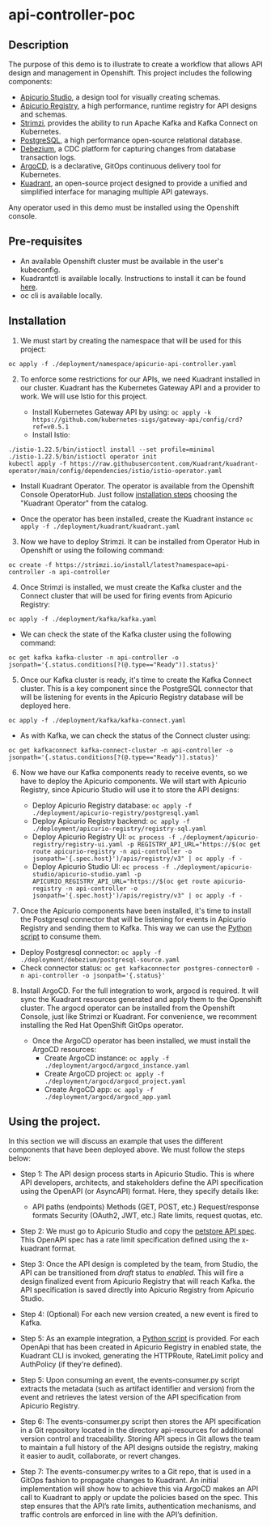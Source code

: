 # api-controller-poc

## Description

The purpose of this demo is to illustrate to create a workflow that allows API design and management in Openshift.
This project includes the following components:

* [Apicurio Studio](https://github.com/apicurio/apicurio-studio), a design tool for visually creating schemas.
* [Apicurio Registry](https://github.com/apicurio/apicurio-registry), a high performance, runtime registry for API designs and schemas.
* [Strimzi](https://github.com/strimzi), provides the ability to run Apache Kafka and Kafka Connect on Kubernetes.
* [PostgreSQL](https://github.com/postgres/postgres), a high performance open-source relational database.
* [Debezium](https://github.com/debezium/debezium/), a CDC platform for capturing changes from database transaction logs.
* [ArgoCD](https://github.com/argoproj/argo-cd), is a declarative, GitOps continuous delivery tool for Kubernetes.
* [Kuadrant](https://github.com/Kuadrant), an open-source project designed to provide a unified and simplified interface for managing multiple API gateways.

Any operator used in this demo must be installed using the Openshift console.

## Pre-requisites

* An available Openshift cluster must be available in the user's kubeconfig.
* Kuadrantctl is available locally. Instructions to install it can be found [here](https://github.com/Kuadrant/kuadrantctl?tab=readme-ov-file#installing-pre-compiled-binaries).
* oc cli is available locally.


## Installation

1. We must start by creating the namespace that will be used for this project:

  `oc apply -f ./deployment/namespace/apicurio-api-controller.yaml`

2. To enforce some restrictions for our APIs, we need Kuadrant installed in our cluster. Kuadrant has the Kubernetes Gateway API and a provider to work. We will use Istio for this project.

   * Install Kubernetes Gateway API by using: `oc apply -k https://github.com/kubernetes-sigs/gateway-api/config/crd?ref=v0.5.1` 
   * Install Istio: 
```curl -L https://istio.io/downloadIstio | ISTIO_VERSION=1.22.5 sh -
./istio-1.22.5/bin/istioctl install --set profile=minimal
./istio-1.22.5/bin/istioctl operator init
kubectl apply -f https://raw.githubusercontent.com/Kuadrant/kuadrant-operator/main/config/dependencies/istio/istio-operator.yaml
```

   * Install Kuadrant Operator. The operator is available from the Openshift Console OperatorHub. Just follow [installation steps](https://docs.openshift.com/container-platform/4.11/operators/user/olm-installing-operators-in-namespace.html#olm-installing-from-operatorhub-using-web-console_olm-installing-operators-in-namespace) choosing the "Kuadrant Operator" from the catalog.

   * Once the operator has been installed, create the Kuadrant instance `oc apply -f ./deployment/kuadrant/kuadrant.yaml`

3. Now we have to deploy Strimzi. It can be installed from Operator Hub in Openshift or using the following command:

`oc create -f https://strimzi.io/install/latest?namespace=api-controller -n api-controller`

4. Once Strimzi is installed, we must create the Kafka cluster and the Connect cluster that will be used for firing events from Apicurio Registry:

`oc apply -f ./deployment/kafka/kafka.yaml`

  * We can check the state of the Kafka cluster using the following command:

`oc get kafka kafka-cluster -n api-controller -o jsonpath='{.status.conditions[?(@.type=="Ready")].status}'`

5. Once our Kafka cluster is ready, it's time to create the Kafka Connect cluster. This is a key component since the PostgreSQL connector that will be listening for events in the Apicurio Registry database will be deployed here.

`oc apply -f ./deployment/kafka/kafka-connect.yaml`

  * As with Kafka, we can check the status of the Connect cluster using:

`oc get kafkaconnect kafka-connect-cluster -n api-controller -o jsonpath='{.status.conditions[?(@.type=="Ready")].status}'`

6. Now we have our Kafka components ready to receive events, so we have to deploy the Apicurio components. We will start with Apicurio Registry, since Apicurio Studio will use it to store the API designs:

   * Deploy Apicurio Registry database: `oc apply -f ./deployment/apicurio-registry/postgresql.yaml`
   * Deploy Apicurio Registry backend: `oc apply -f ./deployment/apicurio-registry/registry-sql.yaml`
   * Deploy Apicurio Registry UI: `oc process -f ./deployment/apicurio-registry/registry-ui.yaml -p REGISTRY_API_URL="https://$(oc get route apicurio-registry -n api-controller -o jsonpath='{.spec.host}')/apis/registry/v3" | oc apply -f -`
   * Deploy Apicurio Studio UI: `oc process -f ./deployment/apicurio-studio/apicurio-studio.yaml -p APICURIO_REGISTRY_API_URL="https://$(oc get route apicurio-registry -n api-controller -o jsonpath='{.spec.host}')/apis/registry/v3" | oc apply -f -`

7. Once the Apicurio components have been installed, it's time to install the Postgresql connector that will be listening for events in Apicurio Registry and sending them to Kafka. This way we can use the [Python script](./scripts/events-consumer.py) to consume them.

  * Deploy Postgresql connector: `oc apply -f ./deployment/debezium/postgresql-source.yaml`
  * Check connector status: `oc get kafkaconnector postgres-connector0 -n api-controller -o jsonpath='{.status}'`

8. Install ArgoCD. For the full integration to work, argocd is required. It will sync the Kuadrant resources generated and apply them to the Openshift cluster. The argocd operator can be installed from the Openshift Console, just like Strimzi or Kuadrant. For convenience, we recomment installing the Red Hat OpenShift GitOps operator.

   * Once the ArgoCD operator has been installed, we must install the ArgoCD resources:
     * Create ArgoCD instance: `oc apply -f ./deployment/argocd/argocd_instance.yaml`
     * Create ArgoCD project: `oc apply -f ./deployment/argocd/argocd_project.yaml`
     * Create ArgoCD app: `oc apply -f ./deployment/argocd/argocd_app.yaml`


## Using the project.

In this section we will discuss an example that uses the different components that have been deployed above. We must follow the steps below:

* Step 1: The API design process starts in Apicurio Studio. This is where API developers, architects, and stakeholders define the API specification using the OpenAPI (or AsyncAPI) format. Here, they specify details like:
  * API paths (endpoints)
Methods (GET, POST, etc.)
Request/response formats
Security (OAuth2, JWT, etc.)
Rate limits, request quotas, etc.

* Step 2: We must go to Apicurio Studio and copy the [petstore API spec](./deployment/petstore/petstore-with-rate-limit.yaml). This OpenAPI spec has a rate limit specification defined using the x-kuadrant format.

* Step 3: Once the API design is completed by the team, from Studio, the API can be transitioned from _draft_ status to _enabled_. This will fire a design finalized event from Apicurio Registry that will reach Kafka.  the API specification is saved directly into Apicurio Registry from Apicurio Studio.

* Step 4: (Optional) For each new version created, a new event is fired to Kafka.

* Step 5: As an example integration, a [Python script](./scripts/events-consumer.py) is provided. For each OpenApi that has been created in Apicurio Registry in enabled state, the Kuadrant CLI is invoked, generating the HTTPRoute, RateLimit policy and AuthPolicy (if they're defined). 

* Step 5: Upon consuming an event, the events-consumer.py script extracts the metadata (such as artifact identifier and version) from the event and retrieves the latest version of the API specification from Apicurio Registry.

* Step 6: The events-consumer.py script then stores the API specification in a Git repository located in the directory api-resources for additional version control and traceability. Storing API specs in Git allows the team to maintain a full history of the API designs outside the registry, making it easier to audit, collaborate, or revert changes.

* Step 7: The events-consumer.py writes to a Git repo, that is used in a GitOps fashion to propagate changes to Kuadrant. An initial implementation will show how to achieve this via ArgoCD makes an API call to Kuadrant to apply or update the policies based on the spec. This step ensures that the API’s rate limits, authentication mechanisms, and traffic controls are enforced in line with the API’s definition.